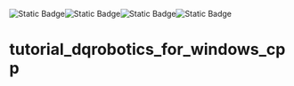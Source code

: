 ![Static Badge](https://img.shields.io/badge/Platform-Windows_11_x64-blue)![Static Badge](https://img.shields.io/badge/Written_in-C%2B%2B17-blue)![Static Badge](https://img.shields.io/badge/dqrobotics-cpp-ff0000)![Static Badge](https://img.shields.io/badge/dqrobotics-interface_coppeliasim-ff0000)
# tutorial_dqrobotics_for_windows_cpp
